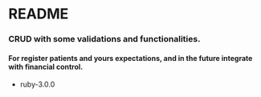 # README

###  CRUD with some validations and functionalities.
#### For register patients and yours expectations, and in the future integrate with financial control.
 
* ruby-3.0.0
